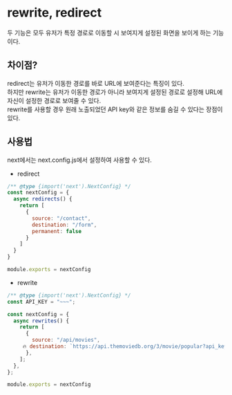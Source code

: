 # rewrite, redirect
두 기능은 모두 유저가 특정 경로로 이동할 시 보여지게 설정된 화면을 보이게 하는 기능이다.
## 차이점?
redirect는 유저가 이동한 경로를 바로 URL에 보여준다는 특징이 있다.  
하지만 rewrite는 유저가 이동한 경로가 아니라 보여지게 설정된 경로로 설정해 URL에 자신이 설정한 경로로 보여줄 수 있다.  
rewrite를 사용할 경우 원래 노출되었던 API key와 같은 정보를 숨길 수 있다는 장점이 있다.
## 사용법
next에서는 next.config.js에서 설정하여 사용할 수 있다.
- redirect
```js
/** @type {import('next').NextConfig} */
const nextConfig = {
  async redirects() {
    return [
      {
        source: "/contact",
        destination: "/form",
        permanent: false
      }
    ]
  }
}

module.exports = nextConfig
```
- rewrite
```js
/** @type {import('next').NextConfig} */
const API_KEY = "~~~";

const nextConfig = {
  async rewrites() {
    return [
      {
        source: "/api/movies",
     🔥 destination: `https://api.themoviedb.org/3/movie/popular?api_key=${API_KEY}`,
      },
    ];
  },
};

module.exports = nextConfig
```

